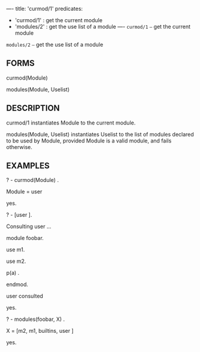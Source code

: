 —-
title: 'curmod/1'
predicates:
 - 'curmod/1' : get the current module
 - 'modules/2' : get the use list of a module
—-
`curmod/1` `—` get the current module

`modules/2` `—` get the use list of a module


## FORMS

curmod(Module)

modules(Module, Uselist)


## DESCRIPTION

curmod/1 instantiates Module to the current module.

modules(Module, Uselist) instantiates Uselist to the list of modules declared to be used by Module, provided Module is a valid module, and fails otherwise.


## EXAMPLES

? - curmod(Module) .

Module = user


yes.

? - [user ].

Consulting user ...

module foobar.

use m1.

use m2.

p(a) .

endmod.

user consulted


yes.

? - modules(foobar, X) .

X = [m2, m1, builtins, user ]


yes.

